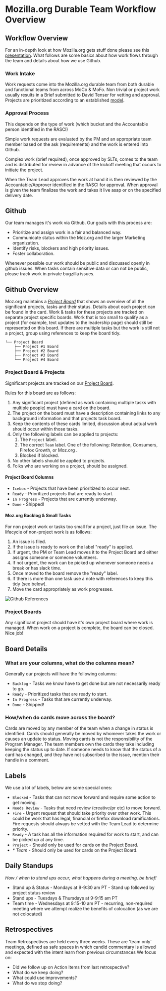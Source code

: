 # Mozilla.org Durable Team Workflow Overview

## Workflow Overview

For an in-depth look at how Mozilla.org gets stuff done please see this [presentation](https://docs.google.com/presentation/d/1p4PLfoEZW8OVoBT1ZBVu4NOOz6WUeqySpnWaeNrAVTQ/edit#slide=id.g2b28aa21b3_2_585). What follows are some basics about how work flows through the team and details about
how we use Github.

### Work Intake

Work requests come into the Mozilla.org durable team from both durable and functional teams from across MoCo & MoFo. Non trivial or project work usually results in a Brief submitted to David Tenser for vetting and approval. Projects are prioritized according to an established [model](https://docs.google.com/presentation/d/1MnxtGiPuYZ1KxFY-KM-NQh7VFlaysJp7gB4rBkJyFXo/edit). 



### Approval Process

This depends on the type of work (which bucket and the Accountable person identified in the RASCI)

Simple work requests are evaluated by the PM and an appropriate team member based on the ask (requirements) and the work is entered into Github.

Complex work (brief required), once approved by SLTs, comes to the team and is distributed for review in advance of the kickoff meeting that occurs to initiate the project.

When the Team Lead approves the work at hand it is then reviewed by the Accountable/Approver identified in the RASCI for approval.  When approval is given the team finalizes the work and takes it live asap or on the specified delivery date.


## Github

Our team manages it's work via Github. Our goals with this process are:

- Prioritize and assign work in a fair and balanced way.
- Communicate status within the Moz.org and the larger Marketing organization.
- Identify risks, blockers and high priority issues.
- Foster collaboration.

Whenever possible our work should be public and discussed openly in github issues. When tasks contain sensitive data
or can not be public, please track work in private bugzilla issues.


## Github Overview

Moz.org maintains a *[Project Board](https://github.com/mozilla/bedrock/projects/3)* that shows an overview of all the significant projects, tasks and their status. Details about each project can be found in the card. Work & tasks for these projects are tracked on separate project specific boards. Work that is too small to qualify as a project (for example, text updates to the leadership page) should still be represented on this board. If there are multiple tasks but the work is still not a project, group using references to keep the board tidy.

```
└── Project Board
    ├── Project #1 Board
    ├── Project #2 Board
    ├── Project #3 Board
    └── Project #4 Board
```

### Project Board & Projects

Significant projects are tracked on our [Project Board](https://github.com/mozilla/bedrock/projects/3).

Rules for this board are as follows:

1. Any significant project (defined as work containing multiple tasks with multiple people) must have a card on the board.
1. The project on the board must have a description containing links to any background information and that projects task board. 
1. Keep the contents of these cards limited, discussion about actual work should occur within those tasks.
1. Only the following labels can be applied to projects:
      1. The `Project` label.
      2. The correct `Team` label. One of the following: Retention, Consumers, Firefox Growth, or Moz.org . 
      3. Blocked if blocked.
1. No other labels should be applied to projects.
1. Folks who are working on a project, should be assigned.

#### Project Board Columns

- `Icebox` - Projects that have been prioritized to occur next.
- `Ready` - Prioritized projects that are ready to start.
- `In Progress` - Projects that are currently underway.
- `Done` - Shipped!

#### Moz.org Backlog & Small Tasks

For non project work or tasks too small for a project, just file an issue. The lifecycle of non-project work is as follows:

1. An issue is filed.
1. If the issue is ready to work on the label "ready" is applied.
1. If urgent, the PM or Team Lead moves it to the Project Board and either assigns someone or someone volunteers.
1. If not urgent, the work can be picked up whenever someone needs a break or has slack time.
1. Once moved to the board remove the "ready" label. 
1. If there is more than one task use a note with references to keep this tidy (see below).
1. Move the card appropriately as work progresses.

![Github References](/mozdotorgdurable/references.png)

### Project Boards

Any significant project should have it's own project board where work is managed. When work on a project is complete, the board can be closed. Nice job!

## Board Details

### What are your columns, what do the columns mean?

Generally our projects will have the following columns:

- `Backlog` - Tasks we know have to get done but are not necessarily ready to go.
- `Ready` - Prioritized tasks that are ready to start.
- `In Progress` - Tasks that are currently underway.
- `Done` - Shipped!

### How/when do cards move across the board?

Cards are moved by any member of the team when a change in status is identified. Cards should generally be moved by whomever takes the work or causes an update to status. Moving cards is not the responsibility of the Program Manager. The team members own the cards they take including keeping the status up to date. If someone needs to know that the status of a card has changed, and they have not subscribed to the issue, mention their handle in a comment.

## Labels

We use a lot of labels, below are some special ones:

- `Blocked` - Tasks that can not move forward and require some action to get moving. 
- `Needs Review` - Tasks that need review (creative/pr etc) to move forward. 
- `Fire` -  Urgent request that should take priority over other work. This could be work that has legal, financial or firefox download ramifications. Fire requests should always be vetted with the Team Lead to determine priority.
- `Ready` - A task has all the information required for work to start, and can be picked up at any time.
- `Project` - Should only be used for cards on the Project Board.
- _* Team_ -  Should only be used for cards on the Project Board.


## Daily Standups

*How / when to stand ups occur, what happens during a meeting, be brief!*

* Stand up & Status - Mondays at 9-9:30 am PT - Stand up followed by project status review 
* Stand ups - Tuesdays & Thursdays at 9-9:15 am PT
* Team time - Wednesdays at 9:15-10 am PT - recurring, non-required meeting where we attempt realize the benefits of colocation (as we are not colocated)


## Retrospectives

Team Retrospectives are held every three weeks. These are 'team only' meetings, defined as safe spaces in which candid commentary is allowed and expected with the intent learn from previous circumstances
We focus on: 
- Did we follow up on Action Items from last retrospective?
- What do we keep doing?
- What could use improvements?
- What do we stop doing?
